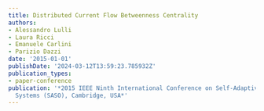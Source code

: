 ```yaml
---
title: Distributed Current Flow Betweenness Centrality
authors:
- Alessandro Lulli
- Laura Ricci
- Emanuele Carlini
- Parizio Dazzi
date: '2015-01-01'
publishDate: '2024-03-12T13:59:23.785932Z'
publication_types:
- paper-conference
publication: '*2015 IEEE Ninth International Conference on Self-Adaptive and Self-Organizing
  Systems (SASO), Cambridge, USA*'
---
```

